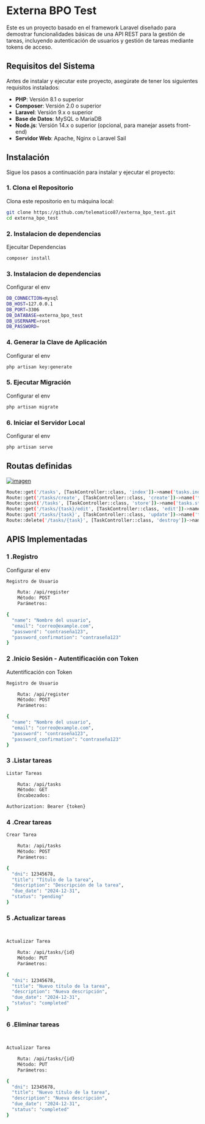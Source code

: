 
# Externa BPO Test

Este es un proyecto basado en el framework Laravel diseñado para demostrar funcionalidades básicas de una API REST para la gestión de tareas, incluyendo autenticación de usuarios y gestión de tareas mediante tokens de acceso.

## Requisitos del Sistema

Antes de instalar y ejecutar este proyecto, asegúrate de tener los siguientes requisitos instalados:

- **PHP**: Versión 8.1 o superior
- **Composer**: Versión 2.0 o superior
- **Laravel**: Versión 9.x o superior
- **Base de Datos**: MySQL o MariaDB
- **Node.js**: Versión 14.x o superior (opcional, para manejar assets front-end)
- **Servidor Web**: Apache, Nginx o Laravel Sail

## Instalación

Sigue los pasos a continuación para instalar y ejecutar el proyecto:

### 1. Clona el Repositorio

Clona este repositorio en tu máquina local:

```bash
git clone https://github.com/telematico87/externa_bpo_test.git
cd externa_bpo_test
```
### 2. Instalacion de dependencias

Ejecuitar Dependencias

```bash
composer install

```

### 3. Instalacion de dependencias

Configurar el env

```bash
DB_CONNECTION=mysql
DB_HOST=127.0.0.1
DB_PORT=3306
DB_DATABASE=externa_bpo_test
DB_USERNAME=root
DB_PASSWORD=


```

### 4. Generar la Clave de Aplicación

Configurar el env

```bash
php artisan key:generate

```

### 5. Ejecutar Migración

Configurar el env

```bash
php artisan migrate

```
### 6. Iniciar el Servidor Local

Configurar el env

```bash
php artisan serve


```
## Routas definidas

[
![imagen](https://github.com/user-attachments/assets/e69ae714-32f8-406b-95d0-8815e3ee78bc)](https://github.com/telematico87/externa_bpo_test/blob/main/dasboard.png)

```bash
Route::get('/tasks', [TaskController::class, 'index'])->name('tasks.index'); // Listar tareas
Route::get('/tasks/create', [TaskController::class, 'create'])->name('tasks.create'); // Formulario de creación
Route::post('/tasks', [TaskController::class, 'store'])->name('tasks.store'); // Guardar tarea
Route::get('/tasks/{task}/edit', [TaskController::class, 'edit'])->name('tasks.edit'); // Formulario de edición
Route::put('/tasks/{task}', [TaskController::class, 'update'])->name('tasks.update'); // Actualizar tarea
Route::delete('/tasks/{task}', [TaskController::class, 'destroy'])->name('tasks.destroy'); // Eliminar tarea


```
## APIS Implementadas

### 1 .Registro

Configurar el env

```bash
Registro de Usuario

    Ruta: /api/register
    Método: POST
    Parámetros:

{
  "name": "Nombre del usuario",
  "email": "correo@example.com",
  "password": "contraseña123",
  "password_confirmation": "contraseña123"
}

```
### 2 .Inicio Sesión - Autentificación con Token
 Autentificación con Token
```bash
Registro de Usuario

    Ruta: /api/register
    Método: POST
    Parámetros:

{
  "name": "Nombre del usuario",
  "email": "correo@example.com",
  "password": "contraseña123",
  "password_confirmation": "contraseña123"
}

```

### 3 .Listar tareas

```bash
Listar Tareas

    Ruta: /api/tasks
    Método: GET
    Encabezados:

Authorization: Bearer {token}

```
### 4 .Crear tareas

```bash
Crear Tarea

    Ruta: /api/tasks
    Método: POST
    Parámetros:

{
  "dni": 12345678,
  "title": "Título de la tarea",
  "description": "Descripción de la tarea",
  "due_date": "2024-12-31",
  "status": "pending"
}
```
### 5 .Actualizar tareas

```bash


Actualizar Tarea

    Ruta: /api/tasks/{id}
    Método: PUT
    Parámetros:

{
  "dni": 12345678,
  "title": "Nuevo título de la tarea",
  "description": "Nueva descripción",
  "due_date": "2024-12-31",
  "status": "completed"
}

```

### 6 .Eliminar tareas

```bash


Actualizar Tarea

    Ruta: /api/tasks/{id}
    Método: PUT
    Parámetros:

{
  "dni": 12345678,
  "title": "Nuevo título de la tarea",
  "description": "Nueva descripción",
  "due_date": "2024-12-31",
  "status": "completed"
}

```


